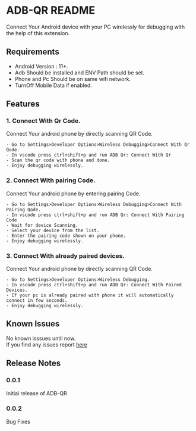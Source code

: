 # ADB-QR README

Connect Your Android device with your PC wirelessly for debugging with the help of this extension.

## Requirements

- Android Version : 11+.
- Adb Should be installed and ENV Path should be set.
- Phone and Pc Should be on same wifi network.
- TurnOff Mobile Data if enabled.

## Features

### 1. Connect With Qr Code.

Connect Your android phone by directly scanning QR Code.

    - Go to Settings>Developer Options>Wireless Debugging>Connect With Qr Qode.
    - In vscode press ctrl+shift+p and run ADB Qr: Connect With Qr
    - Scan the qr code with phone and done.
    - Enjoy debugging wirelessly.

### 2. Connect With pairing Code.

Connect Your android phone by entering pairing Code.

    - Go to Settings>Developer Options>Wireless Debugging>Connect With Pairing Qode.
    - In vscode press ctrl+shift+p and run ADB Qr: Connect With Pairing Code
    - Wait for device Scanning.
    - Select your device from the list.
    - Enter the pairing code shown on your phone.
    - Enjoy debugging wirelessly.


### 3. Connect With already paired devices.

Connect Your android phone by directly scanning QR Code.

    - Go to Settings>Developer Options>Wireless Debugging.
    - In vscode press ctrl+shift+p and run ADB Qr: Connect With Paired Devices.
    - If your pc is already paired with phone it will automatically connect in few seconds.
    - Enjoy debugging wirelessly.

## Known Issues

No known isssues until now.<br>
If you find any issues report [here](https://github.com/aakashpsindhi/ADB-QR/issues)

## Release Notes
### 0.0.1

Initial release of ADB-QR

### 0.0.2

Bug Fixes

